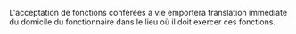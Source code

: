   
 L'acceptation de fonctions conférées à vie emportera translation immédiate du domicile du fonctionnaire dans le lieu où il doit exercer ces fonctions.  

  
